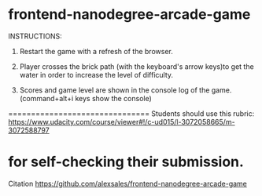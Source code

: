 frontend-nanodegree-arcade-game
===============================
INSTRUCTIONS:


1. Restart the game with a refresh of the browser.

2. Player crosses the brick path (with the keyboard's arrow keys)to get the water in order to increase the level of difficulty.

3. Scores and game level are shown in the console log of the game.(command+alt+i keys show the console)

===============================
Students should use this rubric: https://www.udacity.com/course/viewer#!/c-ud015/l-3072058665/m-3072588797

for self-checking their submission.
===============================

Citation
https://github.com/alexsales/frontend-nanodegree-arcade-game
